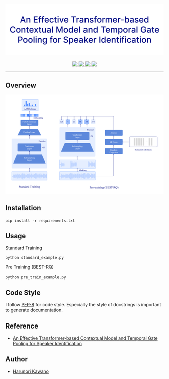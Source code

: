 <div align="center">
    <img src="https://github.com/HarunoriKawano/speaker-identification-with-tgp/blob/main/docs/title.png" width="800px">
</div>

<br/>
 <div align="center">
    <a href="https://github.com/pytorch/pytorch">
        <img src="https://img.shields.io/badge/framework-PyTorch-red"> 
    </a>
    <a href="https://github.com/HarunoriKawano/best-rq/blob/main/LICENSE">
        <img src="https://img.shields.io/badge/license-Apache--2.0-informational"> 
    </a>
    <a href="https://www.python.org/dev/peps/pep-0008/">
        <img src="https://img.shields.io/badge/codestyle-PEP--8-informational"> 
    </a>
    <a href="https://github.com/HarunoriKawano/best-rq">
        <img src="https://img.shields.io/badge/build-passing-success"> 
    </a>
</div>

***

## Overview
<div align="center">
    <img src="https://github.com/HarunoriKawano/speaker-identification-with-tgp/blob/main/docs/overview.png" width="600px" >
</div>

## Installation
  
```
pip install -r requirements.txt  
```

## Usage

Standard Training
```
python standard_example.py
```
Pre Training (BEST-RQ)
```
python pre_train_example.py
```
 
## Code Style
I follow [PEP-8](https://www.python.org/dev/peps/pep-0008/) for code style. Especially the style of docstrings is important to generate documentation.  
  
## Reference
- [An Effective Transformer-based Contextual Model and Temporal Gate Pooling for Speaker Identification](https://arxiv.org/abs/2308.11241)
  
## Author
  
* [Harunori Kawano](https://harunorikawano.github.io/)